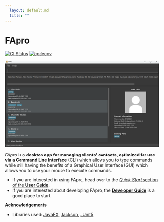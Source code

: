 ```yaml
---
  layout: default.md
  title: ""
---
```


# FApro

[![CI Status](https://github.com/se-edu/addressbook-level3/workflows/Java%20CI/badge.svg)](https://github.com/AY2324S2-CS2103T-F13-2/tp/actions)
[![codecov](https://codecov.io/gh/se-edu/addressbook-level3/branch/master/graph/badge.svg)](https://codecov.io/gh/AY2324S2-CS2103T-F13-2)

![Ui](images/Ui.png)

_FApro_ is a **desktop app for managing clients' contacts, optimized for use via a Command Line Interface** (CLI) which allows you to type commands while still having the benefits of a Graphical User Interface (GUI) which allows you to use your mouse to execute commands.

* If you are interested in using FApro, head over to the [_Quick Start_ section of the **User Guide**](UserGuide.html#quick-start).
* If you are interested about developing FApro, the [**Developer Guide**](DeveloperGuide.html) is a good place to start.


**Acknowledgements**

* Libraries used: [JavaFX](https://openjfx.io/), [Jackson](https://github.com/FasterXML/jackson), [JUnit5](https://github.com/junit-team/junit5)
